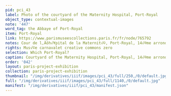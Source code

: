 ```yaml
---
pid: pci_43
label: Photo of the courtyard of the Maternity Hospital, Port-Royal
object_type: contextual-images
note: '447'
word_tag: the Abbaye of Port-Royal
item: Port-Royal
link: https://www.parismuseescollections.paris.fr/fr/node/765792
notes: Cour de l‚Äôh√¥pital de la Maternit√©, Port-Royal, 14√®me arrondissement, Paris
rights: Mus√©e carnavalet creative commons zero
selection: Which Port-Royal?
caption: Courtyard of the Maternity Hospital, Port-Royal, 14√®me arrondissement
order: '042'
layout: paris-project-exhibition
collection: paris-project-exhibition
thumbnail: "/img/derivatives/iiif/images/pci_43/full/250,/0/default.jpg"
full: "/img/derivatives/iiif/images/pci_43/full/1140,/0/default.jpg"
manifest: "/img/derivatives/iiif/pci_43/manifest.json"
---
```

